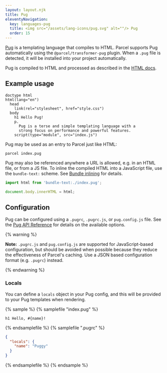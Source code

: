 ```yaml
---
layout: layout.njk
title: Pug
eleventyNavigation:
  key: languages-pug
  title: <img src="/assets/lang-icons/pug.svg" alt=""/> Pug
  order: 15
---
```


[Pug](https://pugjs.org) is a templating language that compiles to HTML. Parcel supports Pug automatically using the `@parcel/transformer-pug` plugin. When a `.pug` file is detected, it will be installed into your project automatically.

Pug is compiled to HTML and processed as described in the [HTML docs](/languages/html/).

## Example usage

```pug
doctype html
html(lang="en")
  head
    link(rel="stylesheet", href="style.css")
  body
    h1 Hello Pug!
    p.
      Pug is a terse and simple templating language with a
      strong focus on performance and powerful features.
    script(type="module", src="index.js")
```

Pug may be used as an entry to Parcel just like HTML:

```shell
parcel index.pug
```

Pug may also be referenced anywhere a URL is allowed, e.g. in an HTML file, or from a JS file. To inline the compiled HTML into a JavaScript file, use the `bundle-text:` scheme. See [Bundle inlining](/features/bundle-inlining/) for details.

```js
import html from 'bundle-text:./index.pug';

document.body.innerHTML = html;
```

## Configuration

Pug can be configured using a `.pugrc`, `.pugrc.js`, or `pug.config.js` file. See the [Pug API Reference](https://pugjs.org/api/reference.html) for details on the available options.

{% warning %}

**Note:** `.pugrc.js` and `pug.config.js` are supported for JavaScript-based configuration, but should be avoided when possible because they reduce the effectiveness of Parcel's caching. Use a JSON based configuration format (e.g. `.pugrc`) instead.

{% endwarning %}

### Locals

You can define a `locals` object in your Pug config, and this will be provided to your Pug templates when rendering.

{% sample %}
{% samplefile "index.pug" %}

```pug
h1 Hello, #{name}!
```

{% endsamplefile %}
{% samplefile ".pugrc" %}

```json
{
  "locals": {
    "name": "Puggy"
  }
}
```

{% endsamplefile %}
{% endsample %}
